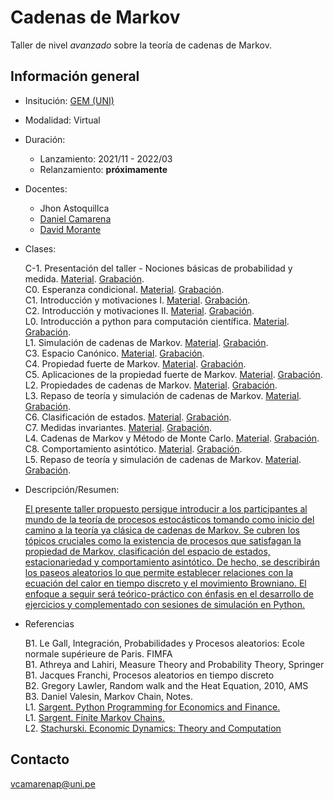 # Cadenas de Markov

Taller de nivel *avanzado* sobre la teoría de cadenas de Markov.



## Información general

- Insitución: [GEM (UNI)](https://www.facebook.com/GEMFCUNI)

- Modalidad: Virtual

- Duración: 

   - Lanzamiento: 2021/11 - 2022/03
   - Relanzamiento: **próximamente**

- Docentes: 

   - Jhon Astoquillca
   - [Daniel Camarena](https://github.com/DanielCamarena)
   - [David Morante](https://github.com/Dlay05)

- Clases:
   
   C-1. Presentación del taller - Nociones básicas de probabilidad y medida. [Material](). [Grabación]().<br>
   C0. Esperanza condicional. [Material](). [Grabación]().<br>
   C1. Introducción y motivaciones I. [Material](). [Grabación]().<br>
   C2. Introducción y motivaciones II. [Material](). [Grabación]().<br>
   L0. Introducción a python para computación científica. [Material](). [Grabación]().<br>
   L1. Simulación de cadenas de Markov. [Material](). [Grabación]().<br>
   C3. Espacio Canónico. [Material](). [Grabación]().<br>
   C4. Propiedad fuerte de Markov. [Material](). [Grabación]().<br>
   C5. Aplicaciones de la propiedad fuerte de Markov. [Material](). [Grabación]().<br>
   L2. Propiedades de cadenas de Markov. [Material](). [Grabación]().<br>
   L3. Repaso de teoría y simulación de cadenas de Markov. [Material](). [Grabación]().<br>
   C6. Clasificación de estados. [Material](). [Grabación]().<br>
   C7. Medidas invariantes. [Material](). [Grabación](). <br>
   L4. Cadenas de Markov y Método de Monte Carlo. [Material](). [Grabación](). <br>
   C8. Comportamiento asintótico. [Material](). [Grabación](). <br>
   L5. Repaso de teoría y simulación de cadenas de Markov. [Material](). [Grabación](). <br>

- Descripción/Resumen: 
   
   [El presente taller propuesto persigue introducir a los participantes al mundo de la teoría de procesos estocásticos tomando como inicio del camino a la teoría ya clásica de cadenas de Markov. Se cubren los tópicos cruciales como la existencia de procesos que satisfagan la propiedad de Markov, clasificación del espacio de estados, estacionariedad y comportamiento asintótico. De hecho, se describirán los paseos aleatorios lo que permite establecer relaciones con la ecuación del calor en tiempo discreto y el movimiento Browniano. El enfoque a seguir será teórico-práctico con énfasis en el desarrollo de ejercicios y complementado con sesiones de simulación en Python.](https://www.facebook.com/GEMFCUNI/posts/pfbid0axQFuTPstJ6ErGkQgcYCQp5dgt2Kmou9Fp5NiwwxVtvVmohyUActGWZn4QP8cFAEl)
   
- Referencias
   
   B1. Le Gall, Integración, Probabilidades y Procesos aleatorios: Ecole normale supérieure de Paris. FIMFA <br>
   B1. Athreya and Lahiri, Measure Theory and Probability Theory, Springer <br>
   B1. Jacques Franchi, Procesos aleatorios en tiempo discreto <br>
   B2. Gregory Lawler, Random walk and the Heat Equation, 2010, AMS  <br>
   B3. Daniel Valesin, Markov Chain, Notes. <br>
   L1. [Sargent. Python Programming for Economics and Finance.](https://python-programming.quantecon.org/intro.html) <br>
   L1. [Sargent. Finite Markov Chains.](https://python.quantecon.org/finite_markov.html) <br>
   L2. [Stachurski. Economic Dynamics: Theory and Computation](https://johnstachurski.net/edtc.html) <br>


## Contacto

vcamarenap@uni.pe
